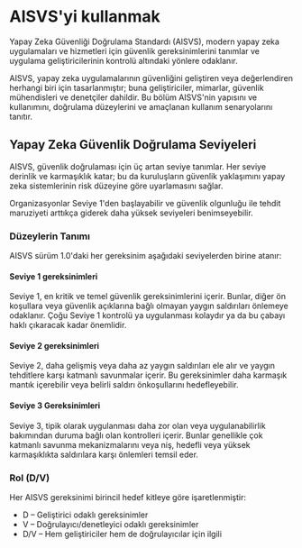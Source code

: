 # AISVS'yi kullanmak

Yapay Zeka Güvenliği Doğrulama Standardı (AISVS), modern yapay zeka uygulamaları ve hizmetleri için güvenlik gereksinimlerini tanımlar ve uygulama geliştiricilerinin kontrolü altındaki yönlere odaklanır.

AISVS, yapay zeka uygulamalarının güvenliğini geliştiren veya değerlendiren herhangi biri için tasarlanmıştır; buna geliştiriciler, mimarlar, güvenlik mühendisleri ve denetçiler dahildir. Bu bölüm AISVS'nin yapısını ve kullanımını, doğrulama düzeylerini ve amaçlanan kullanım senaryolarını tanıtır.

## Yapay Zeka Güvenlik Doğrulama Seviyeleri

AISVS, güvenlik doğrulaması için üç artan seviye tanımlar. Her seviye derinlik ve karmaşıklık katar; bu da kuruluşların güvenlik yaklaşımını yapay zeka sistemlerinin risk düzeyine göre uyarlamasını sağlar.

Organizasyonlar Seviye 1'den başlayabilir ve güvenlik olgunluğu ile tehdit maruziyeti arttıkça giderek daha yüksek seviyeleri benimseyebilir.

### Düzeylerin Tanımı

AISVS sürüm 1.0'daki her gereksinim aşağıdaki seviyelerden birine atanır:

#### Seviye 1 gereksinimleri

Seviye 1, en kritik ve temel güvenlik gereksinimlerini içerir. Bunlar, diğer ön koşullara veya güvenlik açıklarına bağlı olmayan yaygın saldırıları önlemeye odaklanır. Çoğu Seviye 1 kontrolü ya uygulanması kolaydır ya da bu çabayı haklı çıkaracak kadar önemlidir.

#### Seviye 2 gereksinimleri

Seviye 2, daha gelişmiş veya daha az yaygın saldırıları ele alır ve yaygın tehditlere karşı katmanlı savunmalar içerir. Bu gereksinimler daha karmaşık mantık içerebilir veya belirli saldırı önkoşullarını hedefleyebilir.

#### Seviye 3 Gereksinimleri

Seviye 3, tipik olarak uygulanması daha zor olan veya uygulanabilirlik bakımından duruma bağlı olan kontrolleri içerir. Bunlar genellikle çok katmanlı savunma mekanizmalarını veya niş, hedefli veya yüksek karmaşıklıkta saldırılara karşı önlemleri temsil eder.

### Rol (D/V)

Her AISVS gereksinimi birincil hedef kitleye göre işaretlenmiştir:

* D – Geliştirici odaklı gereksinimler
* V – Doğrulayıcı/denetleyici odaklı gereksinimler
* D/V – Hem geliştiriciler hem de doğrulayıcılar için ilgili

